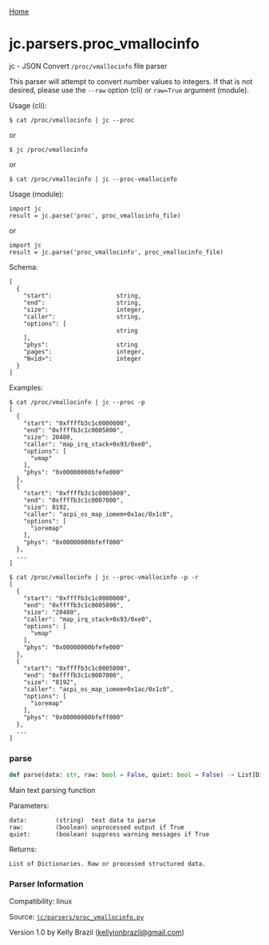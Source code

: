[Home](https://kellyjonbrazil.github.io/jc/)
<a id="jc.parsers.proc_vmallocinfo"></a>

# jc.parsers.proc_vmallocinfo

jc - JSON Convert `/proc/vmallocinfo` file parser

This parser will attempt to convert number values to integers. If that is
not desired, please use the `--raw` option (cli) or `raw=True` argument
(module).

Usage (cli):

    $ cat /proc/vmallocinfo | jc --proc

or

    $ jc /proc/vmallocinfo

or

    $ cat /proc/vmallocinfo | jc --proc-vmallocinfo

Usage (module):

    import jc
    result = jc.parse('proc', proc_vmallocinfo_file)

or

    import jc
    result = jc.parse('proc_vmallocinfo', proc_vmallocinfo_file)

Schema:

    [
      {
        "start":                  string,
        "end":                    string,
        "size":                   integer,
        "caller":                 string,
        "options": [
                                  string
        ],
        "phys":                   string
        "pages":                  integer,
        "N<id>":                  integer
      }
    ]

Examples:

    $ cat /proc/vmallocinfo | jc --proc -p
    [
      {
        "start": "0xffffb3c1c0000000",
        "end": "0xffffb3c1c0005000",
        "size": 20480,
        "caller": "map_irq_stack+0x93/0xe0",
        "options": [
          "vmap"
        ],
        "phys": "0x00000000bfefe000"
      },
      {
        "start": "0xffffb3c1c0005000",
        "end": "0xffffb3c1c0007000",
        "size": 8192,
        "caller": "acpi_os_map_iomem+0x1ac/0x1c0",
        "options": [
          "ioremap"
        ],
        "phys": "0x00000000bfeff000"
      },
      ...
    ]

    $ cat /proc/vmallocinfo | jc --proc-vmallocinfo -p -r
    [
      {
        "start": "0xffffb3c1c0000000",
        "end": "0xffffb3c1c0005000",
        "size": "20480",
        "caller": "map_irq_stack+0x93/0xe0",
        "options": [
          "vmap"
        ],
        "phys": "0x00000000bfefe000"
      },
      {
        "start": "0xffffb3c1c0005000",
        "end": "0xffffb3c1c0007000",
        "size": "8192",
        "caller": "acpi_os_map_iomem+0x1ac/0x1c0",
        "options": [
          "ioremap"
        ],
        "phys": "0x00000000bfeff000"
      },
      ...
    ]

<a id="jc.parsers.proc_vmallocinfo.parse"></a>

### parse

```python
def parse(data: str, raw: bool = False, quiet: bool = False) -> List[Dict]
```

Main text parsing function

Parameters:

    data:        (string)  text data to parse
    raw:         (boolean) unprocessed output if True
    quiet:       (boolean) suppress warning messages if True

Returns:

    List of Dictionaries. Raw or processed structured data.

### Parser Information
Compatibility:  linux

Source: [`jc/parsers/proc_vmallocinfo.py`](https://github.com/kellyjonbrazil/jc/blob/master/jc/parsers/proc_vmallocinfo.py)

Version 1.0 by Kelly Brazil (kellyjonbrazil@gmail.com)
